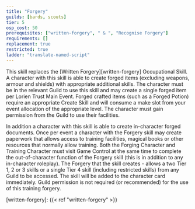 ```yaml
---
title: "Forgery"
guilds: [bards, scouts]
tier: 5
osp_cost: 50
prerequisites: ["written-forgery", " & ", "Recognise Forgery"]
requirements: []
replacement: true
restricted: true
ladder: "translate-named-script"
---
```

This skill replaces the [Written Forgery][written-forgery] Occupational Skill. A character with this skill is able to create forged items (excluding weapons, armour and shields) with appropriate additional skills. The character must be in the relevant Guild to use this skill and may create a single forged item per Lorien Trust Main Event. Forged crafted items (such as a Forged Potion) require an appropriate Create Skill and will consume a make slot from your event allocation of the appropriate level. The character must gain permission from the Guild to use their facilities.

In addition a character with this skill is able to create in-character forged documents. Once per event a character with the Forgery skill may create paperwork that allows access to training facilities, magical books or other resources that normally allow training. Both the Forging Character and Training Character must visit Game Control at the same time to complete the out-of-character function of the Forgery skill (this is in addition to any in-character roleplay). The Forgery that the skill creates - allows a two Tier 1, 2 or 3 skills or a single Tier 4 skill (including restricted skills) from any Guild to be accessed. The skill will be added to the character card immediately. Guild permission is not required (or recommended) for the use of this training forgery.


[written-forgery]: {{< ref "written-forgery" >}}